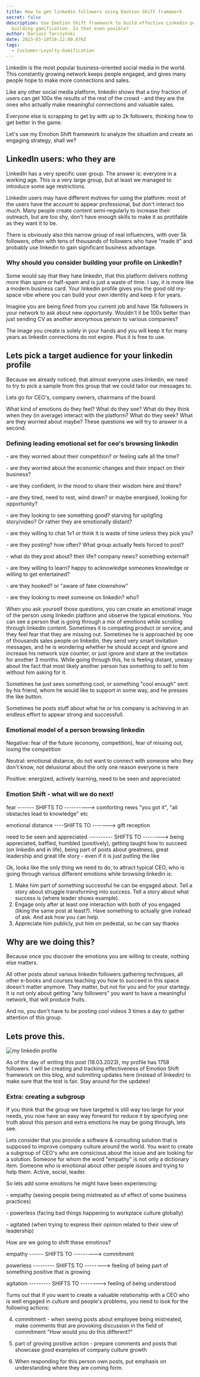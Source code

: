 ```yaml
---
title: How to get linkedin followers using Emotion Shift framework
secret: false
description: Use Emotion Shift framework to build effective Linkedin post
  building gamification. Is that even posible?
author: Dariusz Tarczyński
date: 2023-03-18T16:12:00.876Z
tags:
  - Customer-Loyalty-Gamification
---
```

Linkedin is the most popular business-oriented social media in the world. This constantly growing network keeps people engaged, and gives many people hope to make more connections and sales.

L﻿ike any other social media platform, linkedin shows that a tiny fraction of users can get 100x the results of the rest of the crowd - and they are the ones who actually make meaningful connections and valuable sales.

E﻿veryone else is scrapping to get by with up to 2k followers, thinking how to get better in the game.

L﻿et's use my Emotion Shift framework to analyze the situation and create an engaging strategy, shall we?

## L﻿inkedIn users: who they are

L﻿inkedIn has a very specific user group. The answer is: everyone in a working age. This is a very large group, but at least we managed to introduce some age restrictions.

L﻿inkedin users may have different motives for using the platform: most of the users have the account to appear professional, but don't interact too much. Many people create content semi-regularly to increase their outreach, but are too shy, don't have enough skills to make it as protifable as they want it to be.

T﻿here is obviously also this narrow group of real influencers, with over 5k followers, often with tens of thousands of followers who have "made it" and probably use linkedin to gain significant business advantage.

### Why should you consider building your profile on LinkedIn?

S﻿ome would say that they hate linkedin, that this platform delivers nothing more than spam or half-spam and is just a waste of time. I say, it is more like a modern business card. Your linkedin profile gives you the good old my-space vibe where you can build your own identity and keep it for years.

I﻿magine you are being fired from you current job and have 15k followers in your network to ask about new opportunity. Wouldn't it be 100x better than just sending CV as another anonymous person to various companies?

T﻿he image you create is solely in your hands and you will keep it  for many years as linkedin connections do not expire. Plus it is free to use.

## L﻿ets pick a target audience for your linkedin profile

B﻿ecause we already noticed, that almost everyone uses linkedin, we need to try to pick a sample from this group that we could tailor our messages to.

L﻿ets go for CEO's, company owners, chairmans of the board.

W﻿hat kind of emotions do they feel? What do they see? What do they think when they (in average) interact with the platform? What do they seek? What are they worried about maybe? These questions we will try to answer in a second.

### D﻿efining leading emotional set for ceo's browsing linkedin

\-﻿ are they worried about their competition? or feeling safe all the time?

\-﻿ are they worried about the economic changes and their impact on their business?

\-﻿ are they confident, in the mood to share their wisdom here and there? 

\-﻿ are they tired, need to rest, wind down? or maybe energised, looking for opportunity?

\-﻿ are they looking to see something good? starving for upligfing story/video? Or rather they are emotionally distant?

\-﻿ are they willing to chat 1v1 or think it is waste of time unless they pick you?

\-﻿ are they posting? how often? What group actually feels forced to post?

\-﻿ what do they post about? their life? company news? something external?

\-﻿ are they willing to learn? happy to acknowledge someones knowledge or willing to get entertained?

\-﻿ are they hooked? or "aware of fake clownshow"

\-﻿ are they looking to meet someone on linkedin? who?

When you ask yourself those questions, you can create an emotional image of the person using linkedin platform and observe the typical emotions. You can see a person that is going through a mix of emotions while scrolling through linkedin content. Sometimes it is competing product or service, and they feel fear that they are missing out. Sometimes he is approached by one of thousands sales people on linkedin, they send very smart invitation messages, and he is wondering whether he should accept and ignore and increase his network size counter, or just ignore and stare at the invitation for another 3 months. While going through this, he is feeling distant, uneasy about the fact that most likely another person has something to sell to him without him asking for it.

Sometimes he just sees something cool, or something "cool enough" sent by his friend, whom he would like to support in some way, and he presses the like button.

Sometimes he posts stuff about what he or his company is achieving in an endless effort to appear strong and successfull.

### Emotional model of a person browsing linkedin

N﻿egative: fear of the future (economy, competition), fear of missing out, losing the competition

N﻿eutral: emotional distance, do not want to connect with someone who they don't know, not delusional about the only one reason everyone is here

P﻿ositive: energized, actively learning, need to be seen and appreciated

### Emotion Shift - what will we do next!

fear  ------- SHIFTS TO ---------->  comforting news "you got it", "all obstacles lead to knowledge" etc

emotional distance ----SHIFTS TO -------> gift reception

need to be seen and appreciated ---------- SHIFTS TO --------> being appreciated, baffled, humbled (positively), getting taught how to succeed (on linkedin and in life), being part of posts about greatness, great leadership and great life story - even if it is just putting the like

Ok, looks like the only thing we need to do, to attract typical CEO, who is going through various different emotions while browsing linkedin is:

1. Make him part of something successful he can be engaged about. Tell a story about struggle transforming into success. Tell a story about what success is (where leader shows example).
2. Engage only after at least one interaction with both of you engaged (liking the same post at least?). Have something to actually give instead of ask. And ask how you can help.
3. Appreciate him publicly, put him on pedestal, so he can say thanks

## Why are we doing this?

Because once you discover the emotions you are willing to create, nothing else matters.

All other posts about various linkedin followers gathering techniques, all other e-books and courses teaching you how to succeed in this space doesn't matter anymore. They matter, but not for you and for your startegy. It is not only about getting "any followers" you want to have a meaningful network, that will produce fruits.

And no, you don't have to be posting cool videos 3 times a day to gather attention of this group.

## Lets prove this.

![my linkedin profile ](/static/img/screenshot-2023-03-18-at-19.50.57.png)

As of the day of writing this post (18.03.2023), my profile has 1758 followers. I will be creating and tracking effectiveness of Emotion Shift framework on this blog, and submiting updates here (instead of linkedin) to make sure that the test is fair. Stay around for the updates!



### Extra: creating a subgroup

If you think that the group we have targeted is still way too large for your needs, you now have an easy way forward for reduce it by specifying one truth about this person and extra emotions he may be going through, lets see.

Lets consider that you provide a software & consulting solution that is supposed to improve company culture around the world. You want to create a subgroup of CEO's who are consicious about the issue and are looking for a solution. Someone for whom the word "empathy" is not only a dictionary item. Someone who is emotional about other people issues and trying to help them. Active, social, leader.

So lets add some emotions he might have been experiencing:

\- empathy (seeing people being mistreated as of effect of some business practices)

\- powerless (facing bad things happening to workplace culture globally)

\- agitated (when trying to express their opinion related to their view of leadership)



How are we going to shift these emotinos?

empathy ------ SHIFTS TO ---------> commitment 

powerless --------- SHIFTS TO --------> feeling of being part of something positive that is growing

agitation --------- SHIFTS TO --------> feeling of being understood



Turns out that if you want to create a valuable relationship with a CEO who is well engaged in culture and people's problems, you need to look for the following actions:

4. commitment - when seeing posts about employee being mistreated, make comments that are provoking discussion in the field of commitment "How would you do this different?"

5. part of groving positive action - prepare comments and posts that showcase good examples of company culture growth

6. When responding for this person own posts, put emphasis on understanding where they are coming form.